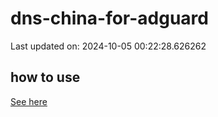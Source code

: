 # dns-china-for-adguard

Last updated on: 2024-10-05 00:22:28.626262

## how to use

[See here](https://github.com/AdguardTeam/AdGuardHome/wiki/Configuration#upstreams-from-file)